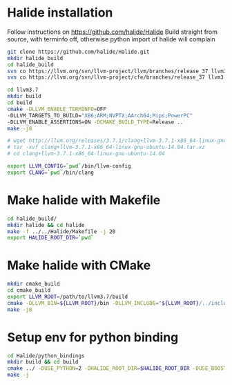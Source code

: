 Halide installation
====

Follow instructions on https://github.com/halide/Halide
Build straight from source, with terminfo off, otherwise python import
of halide will complain

```sh
git clone https://github.com/halide/Halide.git
mkdir halide_build
cd halide_build
svn co https://llvm.org/svn/llvm-project/llvm/branches/release_37 llvm3.7
svn co https://llvm.org/svn/llvm-project/cfe/branches/release_37 llvm3.7/tools/clang

cd llvm3.7
mkdir build
cd build
cmake -DLLVM_ENABLE_TERMINFO=OFF
-DLLVM_TARGETS_TO_BUILD="X86;ARM;NVPTX;AArch64;Mips;PowerPC"
-DLLVM_ENABLE_ASSERTIONS=ON -DCMAKE_BUILD_TYPE=Release ..
make -j8

# wget http://llvm.org/releases/3.7.1/clang+llvm-3.7.1-x86_64-linux-gnu-ubuntu-14.04.tar.xz
# tar -xvf clang+llvm-3.7.1-x86_64-linux-gnu-ubuntu-14.04.tar.xz
# cd clang+llvm-3.7.1-x86_64-linux-gnu-ubuntu-14.04

export LLVM_CONFIG=`pwd`/bin/llvm-config
export CLANG=`pwd`/bin/clang
```

# Make halide with Makefile
```sh
cd halide_build/
mkdir halide && cd halide
make -f ../../Halide/Makefile -j 20
export HALIDE_ROOT_DIR=`pwd`
```
# Make halide with CMake
```sh
mkdir cmake_build
cd cmake_build
export LLVM_ROOT=/path/to/llvm3.7/build
cmake -DLLVM_BIN=${LLVM_ROOT}/bin -DLLVM_INCLUDE="${LLVM_ROOT}/../include;${LLVM_ROOT}/include" -DLLVM_LIB=${LLVM_ROOT}/lib -DLLVM_VERSION=37 ..
make -j8
```

# Setup env for python binding
```sh
cd Halide/python_bindings
mkdir build && cd build
cmake ../ -DUSE_PYTHON=2 -DHALIDE_ROOT_DIR=$HALIDE_ROOT_DIR -DUSE_BOOST_NUMPY=OFF
make -j 
```
